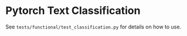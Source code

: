 #  Pytorch Text Classification

See `tests/functional/test_classification.py` for details on how to use.

